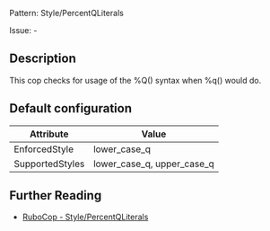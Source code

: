 Pattern: Style/PercentQLiterals

Issue: -

## Description

This cop checks for usage of the %Q() syntax when %q() would do.

## Default configuration

Attribute | Value
--- | ---
EnforcedStyle | lower_case_q
SupportedStyles | lower_case_q, upper_case_q

## Further Reading

* [RuboCop - Style/PercentQLiterals](https://rubocop.readthedocs.io/en/latest/cops_style/#stylepercentqliterals)
